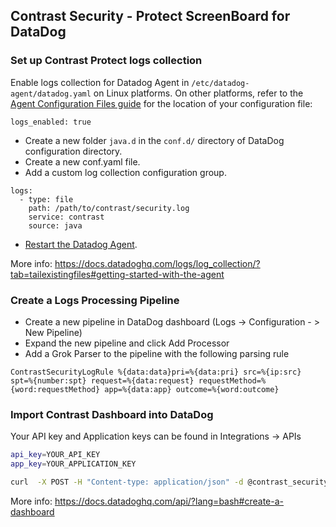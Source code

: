 ## Contrast Security - Protect ScreenBoard for DataDog

### Set up Contrast Protect logs collection

Enable logs collection for Datadog Agent in `/etc/datadog-agent/datadog.yaml` on Linux platforms. On other platforms, refer to the [Agent Configuration Files guide](https://docs.datadoghq.com/agent/guide/agent-configuration-files/?tab=agentv6) for the location of your configuration file:
```
logs_enabled: true
```

* Create a new folder `java.d` in the `conf.d/` directory of DataDog configuration directory.
* Create a new conf.yaml file.
* Add a custom log collection configuration group.
```
logs:
  - type: file
    path: /path/to/contrast/security.log
    service: contrast
    source: java
```

* [Restart the Datadog Agent](https://docs.datadoghq.com/agent/guide/agent-commands/?tab=agentv6#restart-the-agent).

More info: https://docs.datadoghq.com/logs/log_collection/?tab=tailexistingfiles#getting-started-with-the-agent

### Create a Logs Processing Pipeline

* Create a new pipeline in DataDog dashboard (Logs -> Configuration - > New Pipeline) 
* Expand the new pipeline and click Add Processor
* Add a Grok Parser to the pipeline with the following parsing rule
```
ContrastSecurityLogRule %{data:data}pri=%{data:pri} src=%{ip:src} spt=%{number:spt} request=%{data:request} requestMethod=%{word:requestMethod} app=%{data:app} outcome=%{word:outcome}
```

### Import Contrast Dashboard into DataDog
Your API key and Application keys can be found in Integrations -> APIs

```bash
api_key=YOUR_API_KEY
app_key=YOUR_APPLICATION_KEY

curl  -X POST -H "Content-type: application/json" -d @contrast_security_protect.json "https://api.datadoghq.com/api/v1/dashboard?api_key=${api_key}&application_key=${app_key}"
```

More info: https://docs.datadoghq.com/api/?lang=bash#create-a-dashboard
